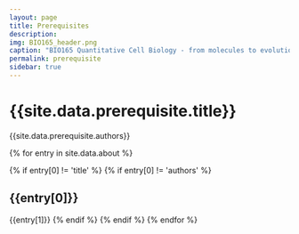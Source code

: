 ```yaml
---
layout: page
title: Prerequisites
description: 
img: BIO165_header.png 
caption: "BIO165 Quantitative Cell Biology - from molecules to evolution"
permalink: prerequisite
sidebar: true
---
```


# {{site.data.prerequisite.title}}
{{site.data.prerequisite.authors}}

{% for entry in site.data.about %}

{% if entry[0] != 'title' %}
{% if entry[0] != 'authors' %}
## {{entry[0]}}
{{entry[1]}}
{% endif %}
{% endif %}
{% endfor %}